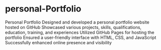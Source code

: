 # personal-Portfolio
Personal Portfolio  Designed and developed a personal portfolio website hosted on GitHub  Showcased various projects, skills, qualifications, education, training, and experiences  Utilized GitHub Pages for hosting the portfolio  Ensured a user-friendly interface with HTML, CSS, and JavaScript  Successfully enhanced online presence and visibility
